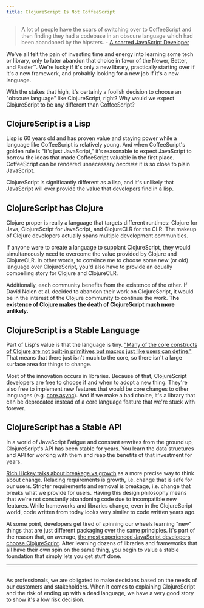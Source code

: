 ```yaml
---
title: ClojureScript Is Not CoffeeScript
---
```


>  A lot of people have the scars of switching over to CoffeeScript and then finding they had a codebase in an obscure language which had been abandoned by the hipsters. - [A scarred JavaScript Developer][scar-comment]

We've all felt the pain of investing time and energy into learning some tech or library, only to later abandon that choice in favor of the Newer, Better, and Faster™. We're lucky if it's only a new library, practically starting over if it's a new framework, and probably looking for a new job if it's a new language.

With the stakes that high, it's certainly a foolish decision to choose an "obscure language" like ClojureScript, right? Why would we expect ClojureScript to be any different than CoffeeScript?

## ClojureScript is a Lisp

Lisp is 60 years old and has proven value and staying power while a language like CoffeeScript is relatively young. And when CoffeeScript's golden rule is "It's just JavaScript," it's reasonable to expect JavaScript to borrow the ideas that made CoffeeScript valuable in the first place. CoffeeScript can be rendered unnecessary *because* it is so close to plain JavaScript.

ClojureScript is significantly different as a lisp, and it's unlikely that JavaScript will ever provide the value that developers find in a lisp.

## ClojureScript has Clojure

Clojure proper is really a language that targets different runtimes: Clojure for Java, ClojureScript for JavaScript, and ClojureCLR for the CLR. The makeup of Clojure developers actually spans multiple development communities.

If anyone were to create a language to supplant ClojureScript, they would simultaneously need to overcome the value provided by Clojure and ClojureCLR. In other words, to convince me to choose some new (or old) language over ClojureScript, you'd also have to provide an equally compelling story for Clojure and ClojureCLR.

Additionally, each community benefits from the existence of the other. If David Nolen et al. decided to abandon their work on ClojureScript, it would be in the interest of the Clojure community to continue the work. **The existence of Clojure makes the death of ClojureScript much more unlikely.**

## ClojureScript is a Stable Language

Part of Lisp's value is that the language is tiny. ["Many of the core constructs of Clojure are not built-in primitives but macros just like users can define."][clojure-core] That means that there just isn't much to the core, so there isn't a large surface area for things to change.

Most of the innovation occurs in libraries. Because of that, ClojureScript developers are free to choose if and when to adopt a new thing. They're also free to implement new features that would be core changes to other languages (e.g. [core.async][core-async]). And if we make a bad choice, it's a library that can be deprecated instead of a core language feature that we're stuck with forever.

## ClojureScript has a Stable API

In a world of JavaScript Fatigue and constant rewrites from the ground up, ClojureScript's API has been stable for years. You learn the data structures and API for working with them and reap the benefits of that investment for years.

[Rich Hickey talks about breakage vs growth][spec-ulation] as a more precise way to think about change. Relaxing requirements is growth, i.e. change that is safe for our users. Stricter requirements and removal is breakage, i.e. change that breaks what we provide for users. Having this design philosophy means that we're not constantly abandoning code due to incompatible new features. While frameworks and libraries change, even in the ClojureScript world, code written from today looks very similar to code written years ago.

At some point, developers get tired of spinning our wheels learning "new" things that are just different packaging over the same principles. It's part of the reason that, on average, [the most experienced JavaScript developers choose ClojureScript][js-experience]. After learning dozens of libraries and frameworks that all have their own spin on the same thing, you begin to value a stable foundation that simply lets you get stuff done.

---
<br />
As professionals, we are obligated to make decisions based on the needs of our customers and stakeholders. When it comes to explaining ClojureScript and the risk of ending up with a dead language, we have a very good story to show it's a low risk decision.

[scar-comment]: https://hackernoon.com/functional-programming-in-javascript-is-an-antipattern-58526819f21e
[clojure-core]: https://clojure.org/about/lisp
[core-async]: https://github.com/clojure/core.async
[spec-ulation]: https://www.youtube.com/watch?v=oyLBGkS5ICk
[js-experience]: https://2018.stateofjs.com/javascript-flavors/overview/tools-years-of-experience
